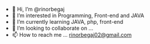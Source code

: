 - 👋 Hi, I’m @rinorbegaj
- 👀 I’m interested in Programming, Front-end and JAVA
- 🌱 I’m currently learning JAVA, php, front-end
- 💞️ I’m looking to collaborate on ...
- 📫 How to reach me ... rinorbegaj02@gmail.com

<!---
rinorbegaj/rinorbegaj is a ✨ special ✨ repository because its `README.md` (this file) appears on your GitHub profile.
You can click the Preview link to take a look at your changes.
--->
